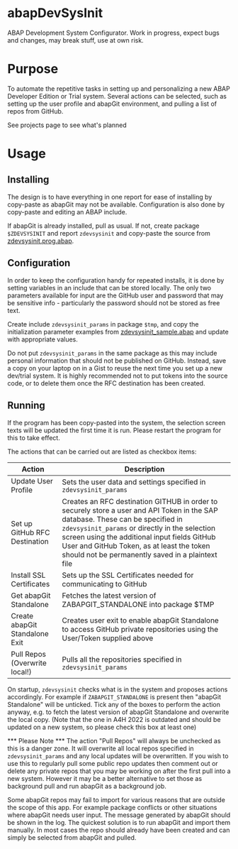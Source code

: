 # abapDevSysInit
ABAP Development System Configurator. 
Work in progress, expect bugs and changes, may break stuff, use at own risk.

# Purpose
To automate the repetitive tasks in setting up and personalizing a new ABAP Developer Edition or Trial system. Several actions can be selected, such as setting up the user profile and abapGit environment, and pulling a list of repos from GitHub.

See projects page to see what's planned

# Usage
## Installing
The design is to have everything in one report for ease of installing by copy-paste
as abapGit may not be available. Configuration is also done by copy-paste and editing 
an ABAP include.

If abapGit is already installed, pull as usual. If not, create package `$ZDEVSYSINIT` and report `zdevsysinit` and copy-paste 
the source from [zdevsysinit.prog.abap](https://raw.githubusercontent.com/pokrakam/abapDevSysInit/main/src/zdevsysinit.prog.abap).

## Configuration
In order to keep the configuration handy for repeated installs, it is done by setting variables in an include that can be stored locally. The only two parameters available for input are the GitHub user and password that may be sensitive info - particularly the password should not be stored as free text.

Create include `zdevsysinit_params` in package `$tmp`, and copy the initialization parameter examples from [zdevsysinit_sample.abap](https://raw.githubusercontent.com/pokrakam/abapDevSysInit/main/zdevsysinit_params.sample.abap) 
and update with appropriate values.

Do not put `zdevsysinit_params` in the same package as this may include personal 
information that should not be published on GitHub. Instead, save a copy on your 
laptop on in a Gist to reuse the next time you set up a new dev/trial system. 
It is highly recommended not to put tokens into the source code, or to delete 
them once the RFC destination has been created.

## Running
If the program has been copy-pasted into the system, the selection screen texts will be updated the first time it is run. Please restart the program for this to take effect.

The actions that can be carried out are listed as checkbox items: 

|Action|Description|
|------|-----------|
|Update User Profile|Sets the user data and settings specified in `zdevsysinit_params`|
|Set up GitHub RFC Destination|Creates an RFC destination GITHUB in order to securely store a user and API Token in the SAP database. These can be specified in `zdevsysinit_params` or directly in the selection screen using the additional input fields GitHub User and GitHub Token, as at least the token should not be permanently saved in a plaintext file|
|Install SSL Certificates|Sets up the SSL Certificates needed for communicating to GitHub|
|Get abapGit Standalone|Fetches the latest version of ZABAPGIT_STANDALONE into package $TMP|
|Create abapGit Standalone Exit|Creates user exit to enable abapGit Standalone to access GitHub private repositories using the User/Token supplied above|
|Pull Repos (Overwrite local!)|Pulls all the repositories specified in `zdevsysinit_params`|

On startup, `zdevsysinit` checks what is in the system and proposes actions accordingly. For example if `ZABAPGIT_STANDALONE` is present then "abapGit Standalone" will be unticked. 
Tick any of the boxes to perform the action anyway, e.g. to fetch the latest version of abapGit Standalone and overwrite the local copy. (Note that the one in A4H 2022 is outdated and should be updated on a new system, so please check this box at least one)

*** Please Note *** The action "Pull Repos" will always be unchecked as this is a danger zone. It will overwrite all local repos specified in `zdevsysinit_params` and any local updates will be overwritten. If you wish to use this to regularly pull some public repo updates then comment out or delete any private repos that you may be working on after the first pull into a new system. However it may be a better alternative to set those as background pull and run abapGit as a background job.

Some abapGit repos may fail to import for various reasons that are outside the scope of this app. For example package conflicts or other situations where abapGit needs user input. The message generated by abapGit should be shown in the log. The quickest solution is to run abapGit and import them manually. In most cases the repo should already have been created and can simply be selected from abapGit and pulled.
